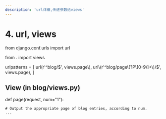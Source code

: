 ```yaml
---
description: 'url详细,传递参数给views'
---
```


# 4. url, views

from django.conf.urls import url

from . import views

urlpatterns = \[ url\(r'^blog/$', views.page\), url\(r'^blog/page\(?P\[0-9\]+\)/$', views.page\), \]

## View \(in blog/views.py\)

def page\(request, num="1"\):

```text
# Output the appropriate page of blog entries, according to num.
...
```

